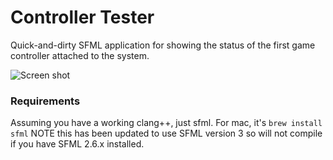 # Controller Tester
Quick-and-dirty SFML application for showing the status of the first game controller attached to the system.

![Screen shot](https://www.martyndavis.com/wp-content/uploads/2024/07/controller_tester.png "")


### Requirements

Assuming you have a working clang++, just sfml. For mac, it's `brew install sfml` NOTE this has
been updated to use SFML version 3 so will not compile if you have SFML 2.6.x installed.
